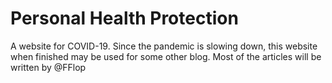 # Personal Health Protection
A website for COVID-19.
Since the pandemic is slowing down, this website when finished may be used for some other blog.
Most of the articles will be written by @FFlop
